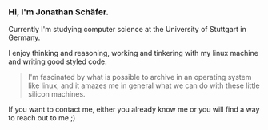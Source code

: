 ### Hi, I'm Jonathan Schäfer. 
Currently I'm studying computer science at the University of Stuttgart in Germany. 

I enjoy thinking and reasoning, working and tinkering with my linux machine and writing good styled code.

> I'm fascinated by what is possible to archive in an operating system like linux, and it amazes me
>  in general what we can do with these little silicon machines.

If you want to contact me, either you already know me or you will find a way to reach out to me ;)


<!---
jonny-guitar1000/jonny-guitar1000 is a ✨ special ✨ repository because its `README.md` (this file) appears on your GitHub profile.
You can click the Preview link to take a look at your changes.
--->
